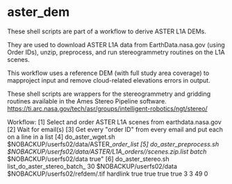 # aster_dem
These shell scripts are part of a workflow to derive ASTER L1A DEMs. 

They are used to download ASTER L1A data from EarthData.nasa.gov (using Order IDs), unzip, preprocess, and run stereogrammetry routines on the L1A scenes.

This workflow uses a reference DEM (with full study area coverage) to mapproject input and remove cloud-related elevations errors in output.

These shell scripts are wrappers for the stereogrammetry and gridding routines available in the Ames Stereo Pipeline software.
https://ti.arc.nasa.gov/tech/asr/groups/intelligent-robotics/ngt/stereo/

Workflow:
[1] Select and order ASTER L1A scenes from earthdata.nasa.gov
[2] Wait for email(s)
[3] Get every "order ID" from every email and put each on a line in a list
[4] do_aster_wget.sh $NOBACKUP/userfs02/data/ASTER_<name>_order_list <name>
[5] do_aster_preprocess.sh $NOBACKUP/userfs02/data/ASTER/L1A_orders/<name>/scenes.zip.list batch_<name> $NOBACKUP/userfs02/data true"
[6] do_aster_stereo.sh list_do_aster_stereo_batch_<name> 30 $NOBACKUP/userfs02/data $NOBACKUP/userfs02/refdem/<DEMname>.tif hardlink true true true true 3 3 49 0
